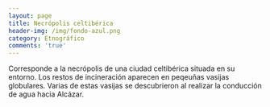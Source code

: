 ```yaml
---
layout: page
title: Necrópolis celtibérica
header-img: /img/fondo-azul.png
category: Etnográfico
comments: 'true'
---
```



Corresponde a la necrópolis de una ciudad celtibérica situada en su entorno. Los restos de incineración aparecen en peqeuñas vasijas globulares. Varias de estas vasijas se descubrieron al realizar la conducción de agua hacia Alcázar.
